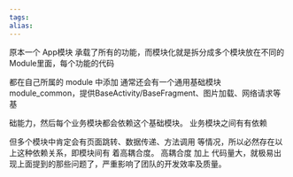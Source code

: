 ```yaml
---
tags: 
alias:
---
```

原本一个 App模块 承载了所有的功能，而模块化就是拆分成多个模块放在不同的Module里面，每个功能的代码

都在自己所属的 module 中添加 通常还会有一个通用基础模块module_common，提供BaseActivity/BaseFragment、图片加载、网络请求等基

础能力，然后每个业务模块都会依赖这个基础模块。 业务模块之间有有依赖

但多个模块中肯定会有页面跳转、数据传递、方法调用 等情况，所以必然存在以上这种依赖关系，即模块间有 着高耦合度。 高耦合度 加上 代码量大，就极易出现上面提到的那些问题了，严重影响了团队的开发效率及质量。


